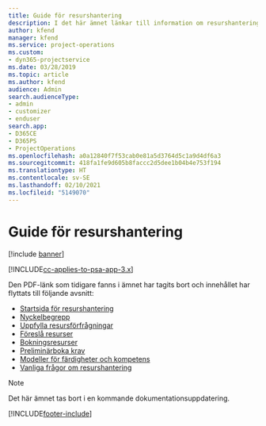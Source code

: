 ```yaml
---
title: Guide för resurshantering
description: I det här ämnet länkar till information om resurshantering i Project Service Automation.
author: kfend
manager: kfend
ms.service: project-operations
ms.custom:
- dyn365-projectservice
ms.date: 03/28/2019
ms.topic: article
ms.author: kfend
audience: Admin
search.audienceType:
- admin
- customizer
- enduser
search.app:
- D365CE
- D365PS
- ProjectOperations
ms.openlocfilehash: a0a12840f7f53cab0e81a5d3764d5c1a9d4df6a3
ms.sourcegitcommit: 418fa1fe9d605b8faccc2d5dee1b04b4e753f194
ms.translationtype: HT
ms.contentlocale: sv-SE
ms.lasthandoff: 02/10/2021
ms.locfileid: "5149070"
---
```

# <a name="resource-management-guide"></a>Guide för resurshantering

[!include [banner](../../includes/psa-now-project-operations.md)]

[!INCLUDE[cc-applies-to-psa-app-3.x](../../includes/cc-applies-to-psa-app-3x.md)]

Den PDF-länk som tidigare fanns i ämnet har tagits bort och innehållet har flyttats till följande avsnitt:

- [Startsida för resurshantering](../resource-management-home-page.md)
- [Nyckelbegrepp](../reports-key-concepts.md)
- [Uppfylla resursförfrågningar](../resource-management-fulfill-requests.md)
- [Föreslå resurser](../resource-management-propose-resources.md)
- [Bokningsresurser](../resource-management-book-resources-scheduleboard.md)
- [Preliminärboka krav](../resource-management-softbook-requirements.md)
- [Modeller för färdigheter och kompetens](../resource-management-skills-proficiency.md)
- [Vanliga frågor om resurshantering](../resource-management-faq.md)

> [!NOTE]
> Det här ämnet tas bort i en kommande dokumentationsuppdatering. 


[!INCLUDE[footer-include](../../includes/footer-banner.md)]